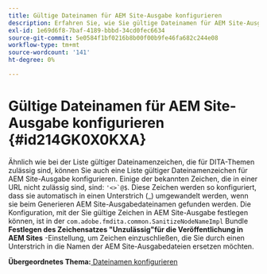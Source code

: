```yaml
---
title: Gültige Dateinamen für AEM Site-Ausgabe konfigurieren
description: Erfahren Sie, wie Sie gültige Dateinamen für AEM Site-Ausgabe konfigurieren.
exl-id: 1e69d6f8-7baf-4189-bbbd-34cd0fec6634
source-git-commit: 5e0584f1bf0216b8b00f00b9fe46fa682c244e08
workflow-type: tm+mt
source-wordcount: '141'
ht-degree: 0%

---
```


# Gültige Dateinamen für AEM Site-Ausgabe konfigurieren {#id214GK0X0KXA}

Ähnlich wie bei der Liste gültiger Dateinamenzeichen, die für DITA-Themen zulässig sind, können Sie auch eine Liste gültiger Dateinamenzeichen für AEM Site-Ausgabe konfigurieren. Einige der bekannten Zeichen, die in einer URL nicht zulässig sind, sind: ```'<>`@$```. Diese Zeichen werden so konfiguriert, dass sie automatisch in einen Unterstrich (_) umgewandelt werden, wenn sie beim Generieren AEM Site-Ausgabedateinamen gefunden werden. Die Konfiguration, mit der Sie gültige Zeichen in AEM Site-Ausgabe festlegen können, ist in der `com.adobe.fmdita.common.SanitizeNodeNameImpl` Bundle **Festlegen des Zeichensatzes &quot;Unzulässig&quot;für die Veröffentlichung in AEM Sites** -Einstellung, um Zeichen einzuschließen, die Sie durch einen Unterstrich in die Namen der AEM Site-Ausgabedateien ersetzen möchten.

**Übergeordnetes Thema:**[ Dateinamen konfigurieren](conf-file-names.md)
